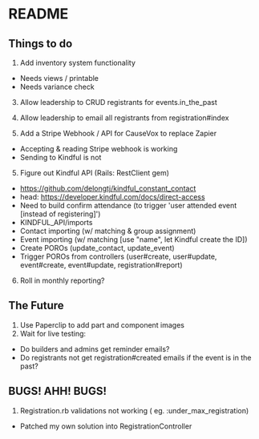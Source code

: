 # README

## Things to do
1. Add inventory system functionality
  * Needs views / printable
  * Needs variance check

3. Allow leadership to CRUD registrants for events.in_the_past
2. Allow leadership to email all registrants from registration#index

4. Add a Stripe Webhook / API for CauseVox to replace Zapier
  * Accepting & reading Stripe webhook is working
  * Sending to Kindful is not
5. Figure out Kindful API (Rails: RestClient gem)
  * https://github.com/delongtj/kindful_constant_contact
  * head: https://developer.kindful.com/docs/direct-access
  * Need to build confirm attendance (to trigger 'user attended event [instead of registering]')
  * KINDFUL_API/imports
  * Contact importing (w/ matching & group assignment)
  * Event importing (w/ matching [use "name", let Kindful create the ID])
  * Create POROs (update_contact, update_event)
  * Trigger POROs from controllers (user#create, user#update, event#create, event#update, registration#report)
6. Roll in monthly reporting?

## The Future
1. Use Paperclip to add part and component images
1. Wait for live testing:
  * Do builders and admins get reminder emails?
  * Do registrants not get registration#created emails if the event is in the past?

## BUGS! AHH! BUGS!
1. Registration.rb validations not working  ( eg. :under_max_registration)
  * Patched my own solution into RegistrationController


